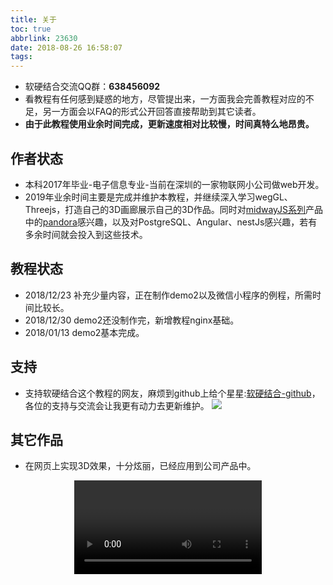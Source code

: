 ```yaml
---
title: 关于
toc: true
abbrlink: 23630
date: 2018-08-26 16:58:07
tags:
---
```


- 软硬结合交流QQ群：__638456092__
- 看教程有任何感到疑惑的地方，尽管提出来，一方面我会完善教程对应的不足，另一方面会以FAQ的形式公开回答直接帮助到其它读者。
- __由于此教程使用业余时间完成，更新速度相对比较慢，时间真特么地昂贵。__ 

## 作者状态
- 本科2017年毕业-电子信息专业-当前在深圳的一家物联网小公司做web开发。
- 2019年业余时间主要是完成并维护本教程，并继续深入学习wegGL、Threejs，打造自己的3D画廊展示自己的3D作品。同时对[midwayJS系列](https://midwayjs.org/midway/)产品中的[pandora](https://github.com/midwayjs/pandora)感兴趣，以及对PostgreSQL、Angular、nestJs感兴趣，若有多余时间就会投入到这些技术。

## 教程状态
- 2018/12/23 补充少量内容，正在制作demo2以及微信小程序的例程，所需时间比较长。
- 2018/12/30 demo2还没制作完，新增教程nginx基础。
- 2018/01/13 demo2基本完成。

## 支持
- 支持软硬结合这个教程的网友，麻烦到github上给个星星:[软硬结合-github](https://github.com/alwxkxk/soft-and-hard)，各位的支持与交流会让我更有动力去更新维护。
![](http://ww1.sinaimg.cn/large/005BIQVbgy1fxqdje86nij30yr0k1abn.jpg)

## 其它作品
- 在网页上实现3D效果，十分炫丽，已经应用到公司产品中。
<video class="lazy" controls data-src="https://test-1251805228.file.myqcloud.com/%E5%BE%AE%E6%A8%A1%E5%9D%97.mp4" controls="controls" style="max-width: 100%; display: block; margin-left: auto; margin-right: auto;">
your browser does not support the video tag
</video>



